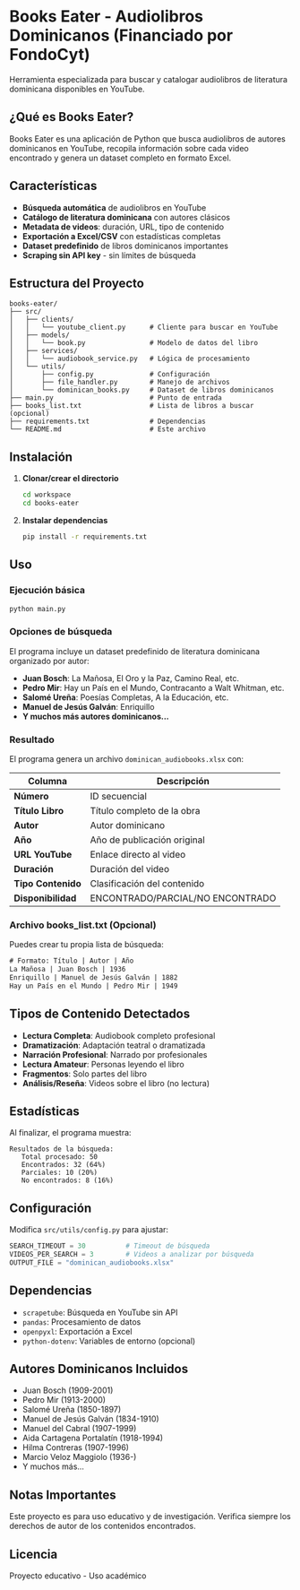 # Books Eater - Audiolibros Dominicanos (Financiado por FondoCyt)

Herramienta especializada para buscar y catalogar audiolibros de literatura dominicana disponibles en YouTube.

## ¿Qué es Books Eater?

Books Eater es una aplicación de Python que busca audiolibros de autores dominicanos en YouTube, recopila información sobre cada video encontrado y genera un dataset completo en formato Excel.

## Características

 - **Búsqueda automática** de audiolibros en YouTube
 - **Catálogo de literatura dominicana** con autores clásicos
 - **Metadata de videos**: duración, URL, tipo de contenido
 - **Exportación a Excel/CSV** con estadísticas completas
 - **Dataset predefinido** de libros dominicanos importantes
 - **Scraping sin API key** - sin límites de búsqueda

## Estructura del Proyecto

```
books-eater/
├── src/
│   ├── clients/
│   │   └── youtube_client.py      # Cliente para buscar en YouTube
│   ├── models/
│   │   └── book.py                # Modelo de datos del libro
│   ├── services/
│   │   └── audiobook_service.py   # Lógica de procesamiento
│   └── utils/
│       ├── config.py              # Configuración
│       ├── file_handler.py        # Manejo de archivos
│       └── dominican_books.py     # Dataset de libros dominicanos
├── main.py                        # Punto de entrada
├── books_list.txt                 # Lista de libros a buscar (opcional)
├── requirements.txt               # Dependencias
└── README.md                      # Este archivo
```

## Instalación

1. **Clonar/crear el directorio**
   ```bash
   cd workspace
   cd books-eater
   ```

2. **Instalar dependencias**
   ```bash
   pip install -r requirements.txt
   ```

## Uso

### Ejecución básica
```bash
python main.py
```

### Opciones de búsqueda

El programa incluye un dataset predefinido de literatura dominicana organizado por autor:

- **Juan Bosch**: La Mañosa, El Oro y la Paz, Camino Real, etc.
- **Pedro Mir**: Hay un País en el Mundo, Contracanto a Walt Whitman, etc.
- **Salomé Ureña**: Poesías Completas, A la Educación, etc.
- **Manuel de Jesús Galván**: Enriquillo
- **Y muchos más autores dominicanos...**

### Resultado

El programa genera un archivo `dominican_audiobooks.xlsx` con:

| Columna | Descripción |
|---------|-------------|
| **Número** | ID secuencial |
| **Título Libro** | Título completo de la obra |
| **Autor** | Autor dominicano |
| **Año** | Año de publicación original |
| **URL YouTube** | Enlace directo al video |
| **Duración** | Duración del video |
| **Tipo Contenido** | Clasificación del contenido |
| **Disponibilidad** | ENCONTRADO/PARCIAL/NO ENCONTRADO |

### Archivo books_list.txt (Opcional)

Puedes crear tu propia lista de búsqueda:

```txt
# Formato: Título | Autor | Año
La Mañosa | Juan Bosch | 1936
Enriquillo | Manuel de Jesús Galván | 1882
Hay un País en el Mundo | Pedro Mir | 1949
```

## Tipos de Contenido Detectados

- **Lectura Completa**: Audiobook completo profesional
- **Dramatización**: Adaptación teatral o dramatizada
- **Narración Profesional**: Narrado por profesionales
- **Lectura Amateur**: Personas leyendo el libro
- **Fragmentos**: Solo partes del libro
- **Análisis/Reseña**: Videos sobre el libro (no lectura)

## Estadísticas

Al finalizar, el programa muestra:

```
Resultados de la búsqueda:
   Total procesado: 50
   Encontrados: 32 (64%)
   Parciales: 10 (20%)
   No encontrados: 8 (16%)
```

## Configuración

Modifica `src/utils/config.py` para ajustar:

```python
SEARCH_TIMEOUT = 30          # Timeout de búsqueda
VIDEOS_PER_SEARCH = 3        # Videos a analizar por búsqueda
OUTPUT_FILE = "dominican_audiobooks.xlsx"
```

## Dependencias

- `scrapetube`: Búsqueda en YouTube sin API
- `pandas`: Procesamiento de datos
- `openpyxl`: Exportación a Excel
- `python-dotenv`: Variables de entorno (opcional)

## Autores Dominicanos Incluidos

- Juan Bosch (1909-2001)
- Pedro Mir (1913-2000)
- Salomé Ureña (1850-1897)
- Manuel de Jesús Galván (1834-1910)
- Manuel del Cabral (1907-1999)
- Aida Cartagena Portalatín (1918-1994)
- Hilma Contreras (1907-1996)
- Marcio Veloz Maggiolo (1936-)
- Y muchos más...

## Notas Importantes

Este proyecto es para uso educativo y de investigación. Verifica siempre los derechos de autor de los contenidos encontrados.

## Licencia

Proyecto educativo - Uso académico

